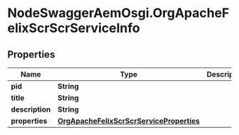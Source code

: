 # NodeSwaggerAemOsgi.OrgApacheFelixScrScrServiceInfo

## Properties
Name | Type | Description | Notes
------------ | ------------- | ------------- | -------------
**pid** | **String** |  | [optional] 
**title** | **String** |  | [optional] 
**description** | **String** |  | [optional] 
**properties** | [**OrgApacheFelixScrScrServiceProperties**](OrgApacheFelixScrScrServiceProperties.md) |  | [optional] 


